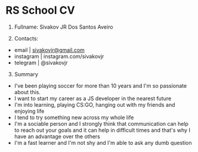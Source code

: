 # RS School CV
1. Fullname:  Sivakov JR Dos Santos Aveiro 

2. Contacts:
* email | sivakovjr@gmail.com
* instagram | instagram.com/sivakovjr
* telegram | @sivakovjr
3. Summary
* I've been playing soccer for more than 10 years and I'm so passionate about this.
* I want to start my career as a JS developer in the nearest future
* I'm into learning, playing CS:GO, hanging out with my friends and enjoying life
* I tend to try something new across my whole life
* I'm a sociable person and I strongly think that communication can help to reach out your goals and it can help in difficult times and that's why I have an advantage over the others
* I'm a fast learner and I'm not shy and I'm able to ask any dumb question